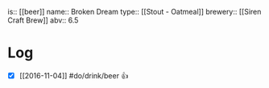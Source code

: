 is:: [[beer]]
name:: Broken Dream
type:: [[Stout - Oatmeal]]
brewery:: [[Siren Craft Brew]]
abv:: 6.5

# Log
- [x] [[2016-11-04]] #do/drink/beer 👍
